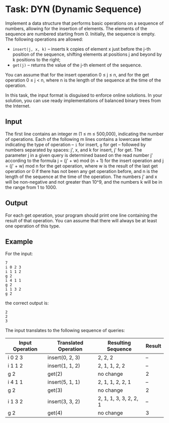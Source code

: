 # Task: DYN (Dynamic Sequence)

Implement a data structure that performs basic operations on a sequence of numbers, allowing for the insertion of elements. The elements of the sequence are numbered starting from 0. Initially, the sequence is empty. The following operations are allowed:

- `insert(j, x, k)` – inserts k copies of element x just before the j-th position of the sequence, shifting elements at positions j and beyond by k positions to the right;
- `get(j)` – returns the value of the j-th element of the sequence.

You can assume that for the insert operation 0 ≤ j ≤ n, and for the get operation 0 ≤ j < n, where n is the length of the sequence at the time of the operation.

In this task, the input format is disguised to enforce online solutions. In your solution, you can use ready implementations of balanced binary trees from the Internet.

## Input

The first line contains an integer m (1 ≤ m ≤ 500,000), indicating the number of operations. Each of the following m lines contains a lowercase letter indicating the type of operation – `i` for insert, `g` for get – followed by numbers separated by spaces: j', x, and k for insert, j' for get. The parameter j in a given query is determined based on the read number j' according to the formula j = (j' + w) mod (n + 1) for the insert operation and j = (j' + w) mod n for the get operation, where w is the result of the last get operation or 0 if there has not been any get operation before, and n is the length of the sequence at the time of the operation. The numbers j' and x will be non-negative and not greater than 10^9, and the numbers k will be in the range from 1 to 1000.

## Output

For each get operation, your program should print one line containing the result of that operation. You can assume that there will always be at least one operation of this type.

## Example

For the input:

```plaintext
7
i 0 2 3
i 1 1 2
g 2
i 4 1 1
g 2
i 1 3 2
g 2
```

the correct output is:

```plaintext
2
2
3
```

The input translates to the following sequence of queries:

| Input Operation | Translated Operation | Resulting Sequence     | Result |
| --------------- | -------------------- | ---------------------- | ------ |
| i 0 2 3         | insert(0, 2, 3)      | 2, 2, 2                | –      |
| i 1 1 2         | insert(1, 1, 2)      | 2, 1, 1, 2, 2          | –      |
| g 2             | get(2)               | no change              | 2      |
| i 4 1 1         | insert(5, 1, 1)      | 2, 1, 1, 2, 2, 1       | –      |
| g 2             | get(3)               | no change              | 2      |
| i 1 3 2         | insert(3, 3, 2)      | 2, 1, 1, 3, 3, 2, 2, 1 | –      |
| g 2             | get(4)               | no change              | 3      |
